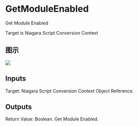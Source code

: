 # GetModuleEnabled

Get Module Enabled

Target is Niagara Script Conversion Context

## 图示

![]($-20221218-19020821.png)

## Inputs

Target: Niagara Script Conversion Context Object Reference.  

## Outputs

Return Value: Boolean. Get Module Enabled.

